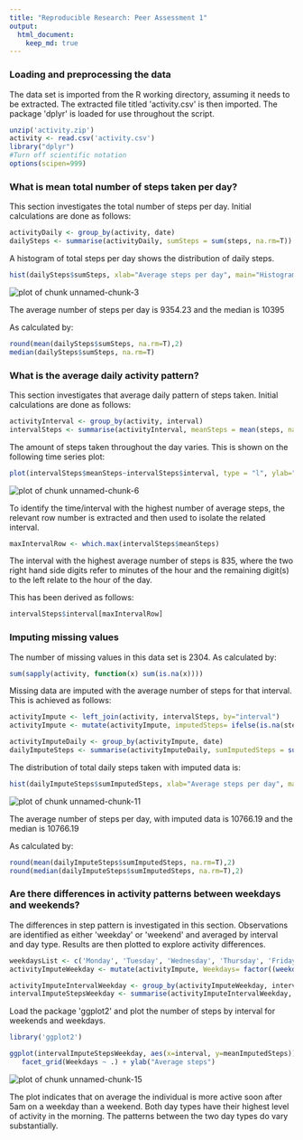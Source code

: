 ```yaml
---
title: "Reproducible Research: Peer Assessment 1"
output: 
  html_document:
    keep_md: true
---
```



### Loading and preprocessing the data
The data set is imported from the R working directory, assuming it needs to be extracted. The extracted file titled 'activity.csv' is then imported. The package 'dplyr' is loaded for use throughout the script.

```r
unzip('activity.zip')
activity <- read.csv('activity.csv')
library("dplyr")
#Turn off scientific notation
options(scipen=999)
```

### What is mean total number of steps taken per day?
This section investigates the total number of steps per day. Initial calculations are done as follows:

```r
activityDaily <- group_by(activity, date)
dailySteps <- summarise(activityDaily, sumSteps = sum(steps, na.rm=T))
```

A histogram of total steps per day shows the distribution of daily steps.


```r
hist(dailySteps$sumSteps, xlab="Average steps per day", main="Histogram of average steps taken over 61 days")
```

![plot of chunk unnamed-chunk-3](figure/unnamed-chunk-3-1.png) 

The average number of steps per day is 9354.23 and the median is 10395

As calculated by:

```r
round(mean(dailySteps$sumSteps, na.rm=T),2)
median(dailySteps$sumSteps, na.rm=T)
```


### What is the average daily activity pattern?
This section investigates that average daily pattern of steps taken. Initial calculations are done as follows:

```r
activityInterval <- group_by(activity, interval)
intervalSteps <- summarise(activityInterval, meanSteps = mean(steps, na.rm=T))
```

The amount of steps taken throughout the day varies. This is shown on the following time series plot:

```r
plot(intervalSteps$meanSteps~intervalSteps$interval, type = "l", ylab="Average steps", xlab="Interval (HHMM)", main="Average steps by 5 minute interval over 61 days")
```

![plot of chunk unnamed-chunk-6](figure/unnamed-chunk-6-1.png) 

To identify the time/interval with the highest number of average steps, the relevant row number is extracted and then used to isolate the related interval.

```r
maxIntervalRow <- which.max(intervalSteps$meanSteps) 
```
The interval with the highest average number of steps is 835, where the two right hand side digits refer to minutes of the hour and the remaining digit(s) to the left relate to the hour of the day.

This has been derived as follows:

```r
intervalSteps$interval[maxIntervalRow]
```

### Imputing missing values
The number of missing values in this data set is 2304. As calculated by:

```r
sum(sapply(activity, function(x) sum(is.na(x))))
```

Missing data are imputed with the average number of steps for that interval. This is achieved as follows:

```r
activityImpute <- left_join(activity, intervalSteps, by="interval")
activityImpute <- mutate(activityImpute, imputedSteps= ifelse(is.na(steps)==T, meanSteps, steps))

activityImputeDaily <- group_by(activityImpute, date)
dailyImputeSteps <- summarise(activityImputeDaily, sumImputedSteps = sum(imputedSteps, na.rm=T))
```

The distribution of total daily steps taken with imputed data is:


```r
hist(dailyImputeSteps$sumImputedSteps, xlab="Average steps per day", main="Histogram of average steps taken over 61 days with imputed data")
```

![plot of chunk unnamed-chunk-11](figure/unnamed-chunk-11-1.png) 

The average number of steps per day, with imputed data is 10766.19 and the median is 10766.19

As calculated by:

```r
round(mean(dailyImputeSteps$sumImputedSteps, na.rm=T),2)
round(median(dailyImputeSteps$sumImputedSteps, na.rm=T),2)
```

### Are there differences in activity patterns between weekdays and weekends?
The differences in step pattern is investigated in this section. Observations are identified as either 'weekday' or 'weekend' and averaged by interval and day type. Results are then plotted to explore activity differences.


```r
weekdaysList <- c('Monday', 'Tuesday', 'Wednesday', 'Thursday', 'Friday')
activityImputeWeekday <- mutate(activityImpute, Weekdays= factor((weekdays(as.Date(date)) %in% weekdaysList)+1L, levels=1:2, labels=c('weekend', 'weekday')))

activityImputeIntervalWeekday <- group_by(activityImputeWeekday, interval, Weekdays)
intervalImputeStepsWeekday <- summarise(activityImputeIntervalWeekday, meanImputedSteps = mean(imputedSteps, na.rm=T))
```

Load the package 'ggplot2' and plot the number of steps by interval for weekends and weekdays.


```r
library('ggplot2')
```


```r
ggplot(intervalImputeStepsWeekday, aes(x=interval, y=meanImputedSteps)) + geom_line() +
   facet_grid(Weekdays ~ .) + ylab("Average steps")
```

![plot of chunk unnamed-chunk-15](figure/unnamed-chunk-15-1.png) 

The plot indicates that on average the individual is more active soon after 5am on a weekday than a weekend. Both day types have their highest level of activity in the morning. The patterns between the two day types do vary substantially.

